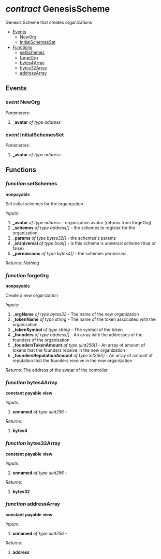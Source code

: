 # *contract* GenesisScheme
Genesis Scheme that creates organizations

- [Events](#events)
    - [NewOrg](#event-neworg)
    - [InitialSchemesSet](#event-initialschemesset)
- [Functions](#functions)
    - [setSchemes](#function-setschemes)
    - [forgeOrg](#function-forgeorg)
    - [bytes4Array](#function-bytes4array)
    - [bytes32Array](#function-bytes32array)
    - [addressArray](#function-addressarray)

## Events
### *event* NewOrg
*Parameters:*
1. **_avatar** *of type address*

### *event* InitialSchemesSet
*Parameters:*
1. **_avatar** *of type address*

## Functions
### *function* setSchemes

**nonpayable**


Set initial schemes for the organization.

*Inputs:*
1. **_avatar** *of type address* - organization avatar (returns from forgeOrg)
2. **_schemes** *of type address[]* - the schemes to register for the organization
3. **_params** *of type bytes32[]* - the schemes's params
4. **_isUniversal** *of type bool[]* - is this scheme is universal scheme (true or false)
5. **_permissions** *of type bytes4[]* - the schemes permissins.

*Returns:*
*Nothing*

### *function* forgeOrg

**nonpayable**


Create a new organization

*Inputs:*
1. **_orgName** *of type bytes32* - The name of the new organization
2. **_tokenName** *of type string* - The name of the token associated with the organization
3. **_tokenSymbol** *of type string* - The symbol of the token
4. **_founders** *of type address[]* - An array with the addresses of the founders of the organization
5. **_foundersTokenAmount** *of type uint256[]* - An array of amount of tokens that the founders receive in the new organization
6. **_foundersReputationAmount** *of type int256[]* - An array of amount of reputation that the  founders receive in the new organization 

*Returns:*
The address of the avatar of the controller

### *function* bytes4Array

**constant**
**payable**
**view**




*Inputs:*
1. **unnamed** *of type uint256* - 

*Returns:*
1. **bytes4**

### *function* bytes32Array

**constant**
**payable**
**view**




*Inputs:*
1. **unnamed** *of type uint256* - 

*Returns:*
1. **bytes32**

### *function* addressArray

**constant**
**payable**
**view**




*Inputs:*
1. **unnamed** *of type uint256* - 

*Returns:*
1. **address**

